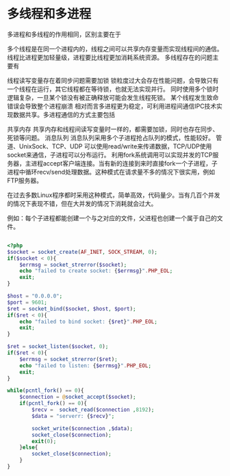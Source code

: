 # 多线程和多进程


多进程和多线程的作用相同，区别主要在于

多个线程是在同一个进程内的，线程之间可以共享内存变量而实现线程间的通信。
线程比进程更加轻量级，进程要比线程更加消耗系统资源。
多线程存在的问题主要有

线程读写变量存在着同步问题需要加锁
锁粒度过大会存在性能问题，会导致只有一个线程在运行，其它线程都在等待锁，也就无法实现并行。
同时使用多个锁时逻辑复杂，一旦某个锁没有被正确释放可能会发生线程死锁。
某个线程发生致命错误会导致整个进程崩溃
相对而言多进程更为稳定，可利用进程间通信IPC技术实现数据共享。多进程通信的方式主要包括

共享内存
共享内存和线程间读写变量时一样的，都需要加锁，同时也存在同步、死锁等问题。
消息队列
消息队列采用多个子进程抢占队列的模式，性能较好。
管道、UnixSock、TCP、UDP
可以使用read/write来传递数据，TCP/UDP使用socket来通信，子进程可以分布运行。
利用fork系统调用可以实现并发的TCP服务器，主进程accept客户端连接。当有新的连接到来时直接fork一个子进程，子进程中循环recv/send处理数据。这种模式在请求量不多的情况下很实用，例如FTP服务器。

在过去多数Linux程序都时采用这种模式，简单高效，代码量少。当有几百个并发的情况下表现不错，但在大并发的情况下消耗就会过大。

例如：每个子进程都能创建一个与之对应的文件，父进程也创建一个属于自己的文件。

```php

<?php
$socket = socket_create(AF_INET, SOCK_STREAM, 0);
if($socket < 0){
    $errmsg = socket_strerror($socket);
    echo "failed to create socket: {$errmsg}".PHP_EOL;
    exit;
}

$host = "0.0.0.0";
$port = 9601;
$ret = socket_bind($socket, $host, $port);
if($ret < 0){
    echo "failed to bind socket: {$ret}".PHP_EOL;
    exit;
}

$ret = socket_listen($socket, 0);
if($ret < 0){
    $errmsg = socket_strerror($ret);
    echo "failed to listen: {$errmsg}".PHP_EOL;
    exit;
}

while(pcntl_fork() == 0){
    $connection = @socket_accept($socket);
    if(pcntl_fork() == 0){
        $recv =  socket_read($connection ,8192);
        $data = "serverr: {$recv}";

        socket_write($connection ,$data);
        socket_close($connection);
        exit(0);
    }else{
        socket_close($connection);
    }
}
```
